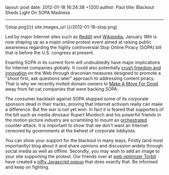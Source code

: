 layout: post
date: 2012-01-18 16:24:38 +1200
author: Paul
title: Blackout Sheds Light On SOPA Madness 


----

![stop.png]({{ site.images_url }}/2012-01-18-stop.png)

Led by major Internet sites such as [Reddit](http://blog.reddit.com/2012/01/technical-examination-of-sopa-and.html) and [Wikipedia](http://en.wikipedia.org/wiki/Main_Page), January 18th is now shaping up as a major online protest event aimed at raising public awareness regarding the highly controversial Stop Online Piracy (SOPA) bill that is before the U.S. congress at present. 

Enacting SOPA in its current form will undoubtedly have major implications for Internet companies globally. It could also potentially [crush freedom and innovation](https://www.eff.org/deeplinks/2011/10/sopa-hollywood-finally-gets-chance-break-internet) on the Web through draconian measures designed to promote a "shoot first, ask questions later" approach to addressing content piracy. That is why we recently invited domain owners to [Make A Move For Good](https://iwantmyname.com/blog/2011/12/make-a-move-for-good.html) away from fat cat companies that were backing SOPA.

The consumer backlash against SOPA stopped some of its corporate sponsors dead in their tracks, proving that Internet activism really can make a difference. But the war is not yet won. In fact it is feared that supporters of the bill such as media dinosaur Rupert Murdoch and his powerful friends in the motion picture industry are scrambling to mount an [orchestrated](http://www.guardian.co.uk/commentisfree/cifamerica/2012/jan/17/stop-sopa-or-web-will-go-dark) counter-attack. It is important to show that we don't want an Internet censored by governments at the behest of corporate lobbyists.

You can show your support for the blackout in many ways. Firstly (and most importantly) blog about it and share opinions and discussion widely through social media as well as offline. Secondly, you may wish to add an image to your site supporting the protest. Our friends over at [web optimizer Torbit](https://iwantmyname.com/services/website-accelerator/torbit) have created a [nifty Javascript popup](http://torbit.com/blog/2012/01/15/stop-sopa-js/) that does exactly that. Be informed and keep on fighting.
